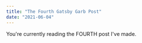 ```yaml
---
title: "The Fourth Gatsby Garb Post"
date: "2021-06-04"
---
```


You're currently reading the FOURTH post I've made.
